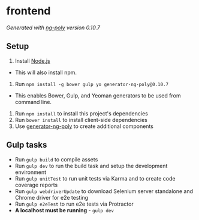 # frontend

*Generated with [ng-poly](https://github.com/dustinspecker/generator-ng-poly/tree/v0.10.7) version 0.10.7*

## Setup
1. Install [Node.js](http://nodejs.org/)
 - This will also install npm.
1. Run `npm install -g bower gulp yo generator-ng-poly@0.10.7`
 - This enables Bower, Gulp, and Yeoman generators to be used from command line.
1. Run `npm install` to install this project's dependencies
1. Run `bower install` to install client-side dependencies
1. Use [generator-ng-poly](https://github.com/dustinspecker/generator-ng-poly) to create additional components

## Gulp tasks
- Run `gulp build` to compile assets
- Run `gulp dev` to run the build task and setup the development environment
- Run `gulp unitTest` to run unit tests via Karma and to create code coverage reports
- Run `gulp webdriverUpdate` to download Selenium server standalone and Chrome driver for e2e testing
- Run `gulp e2eTest` to run e2e tests via Protractor
 - **A localhost must be running** - `gulp dev`